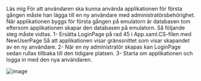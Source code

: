 Läs mig
För att användaren ska kunna använda applikationen för första gången måste han lägga till en ny användare med administratörsbehörighet. När applikationen byggs för första gången på emulatorn är databasen tom eftersom applikationen skapar den databasen på emulatorn. Så följande steg måste vidtas.
1- Ersätta LoginPage på rad 45 i App.xaml.CS-filen med NewUserPage Så att applikationen visar gränssnittet som visar skapandet av en ny användare.
2- När en ny administratör skapas kan LoginPage sedan rullas tillbaka till den tidigare platsen.
3- Starta om applikationen och logga in med den nya användaren.


![image](https://github.com/odaydarweesh/Home-Care-Application/assets/76429458/c136d707-8637-4131-95b1-fe9d761d43f3)
